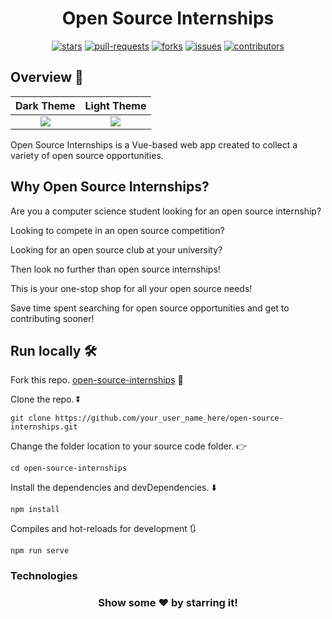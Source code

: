 
<!-- [![Vue](https://img.shields.io/badge/JavaScript_framework-Vue-success?style=flat-square&logo=vue.js&logoColor=white)](https://vuejs.org/) -->

<div align="center">

# Open Source Internships

<p align ="center" style="margin-top: 10px">
<a href = "https://github.com/rohan220217/open-source-internships/stargazers"><img alt="stars" src="https://img.shields.io/github/stars/rohan220217/open-source-internships?style=flat&labelColor=343b41"/></a>
<a href ="https://github.com/rohan220217/open-source-internships/pulls"><img alt="pull-requests" src="https://img.shields.io/github/issues-pr/rohan220217/open-source-internships?style=flat&labelColor=343b41"/></a>
<a href = "https://github.com/rohan220217/open-source-internships/network/members"><img alt="forks" src="https://img.shields.io/github/forks/rohan220217/open-source-internships?style=flat&labelColor=343b41"/></a>
<a href = "https://github.com/rohan220217/open-source-internships/issues"><img alt="issues" src="https://img.shields.io/github/issues/rohan220217/open-source-internships?style=flat&labelColor=343b41"/></a>
<a href = "https://github.com/rohan220217/open-source-internships/graphs/contributors"><img alt="contributors" src="https://img.shields.io/github/contributors/rohan220217/open-source-internships?style=flat&labelColor=343b41"/></a>

</p>
</div>

## Overview 👀
Dark Theme        |  Light Theme
:-------------------------:|:-------------------------:
![](https://github.com/rohan220217/open-source-internships/blob/main/github_img/cover1.gif)  |  ![](https://github.com/rohan220217/open-source-internships/blob/main/github_img/cover2.gif)

<!--
<img align="left" width="450" alt="Cover GIF" src="https://github.com/hrithik254/open-source-internships/blob/main/src/assets/cover.gif" />

<img align="right" width="450" alt="Cover GIF" src="https://github.com/hrithik254/open-source-internships/blob/main/src/assets/cover.gif" /> -->

Open Source Internships is a Vue-based web app created to collect a variety of open source opportunities.

## Why Open Source Internships?

Are you a computer science student looking for an open source internship?

Looking to compete in an open source competition?

Looking for an open source club at your university?

Then look no further than open source internships!

This is your one-stop shop for all your open source needs!

Save time spent searching for open source opportunities and get to contributing sooner!

## Run locally 🛠

Fork this repo. [open-source-internships](https://github.com/rohan220217/open-source-internships/fork) 🚀

Clone the repo. ⏬
```
git clone https://github.com/your_user_name_here/open-source-internships.git
```
Change the folder location to your source code folder. 👉
```
cd open-source-internships
```

Install the dependencies and devDependencies. ⬇️
```
npm install
```
Compiles and hot-reloads for development 🔃
```
npm run serve
```
<!--
### Compiles and minifies for production
```
npm run build
```
### Customize configuration
See [Configuration Reference](https://cli.vuejs.org/config/).
-->

### Technologies



<div align="center">

### Show some ❤️ by starring it!
</div>
